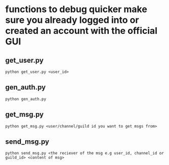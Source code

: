 # functions to debug quicker make sure you already logged into or created an account with the official GUI

## get_user.py
```
python get_user.py <user_id>
```

## gen_auth.py
```
python gen_auth.py
```
## get_msg.py
```
python get_msg.py <user/channel/guild id you want to get msgs from>
```
## send_msg.py
```
python send_msg.py <the reciever of the msg e.g user_id, channel_id or guild_id> <content of msg>